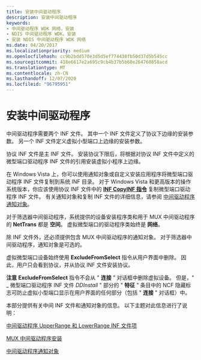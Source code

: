 ```yaml
---
title: 安装中间驱动程序
description: 安装中间驱动程序
keywords:
- 中间驱动程序 WDK 网络，安装
- NDIS 中间驱动程序 WDK，安装
- 安装 NDIS 中间驱动程序 WDK 网络
ms.date: 04/20/2017
ms.localizationpriority: medium
ms.openlocfilehash: cc9b2bdd570e3d5d5ef774438fb50d37d5b545cc
ms.sourcegitcommit: 418e6617e2a695c9cb4b37b5b60e264760858acd
ms.translationtype: MT
ms.contentlocale: zh-CN
ms.lasthandoff: 12/07/2020
ms.locfileid: "96795951"
---
```

# <a name="installing-an-intermediate-driver"></a>安装中间驱动程序





中间驱动程序需要两个 INF 文件。 其中一个 INF 文件定义了协议下边缘的安装参数。 另一个 INF 文件定义虚拟小型端口上边缘的安装参数。

协议 INF 文件是主 INF 文件。 安装协议下限后，将根据对协议 INF 文件中定义的微型端口驱动程序 INF 文件的引用安装虚拟小程序上边缘。

在 Windows Vista 上，你可以使用通知对象或自定义安装应用程序将微型端口驱动程序 INF 文件复制到系统 INF 目录。 对于 Windows Vista 和更高版本的操作系统版本，你应该使用协议 INF 文件中的 [**INF CopyINF 指令**](../install/inf-copyinf-directive.md) 复制微型端口驱动程序 INF 文件。 有关通知对象和复制 INF 文件的详细信息，请参阅 [中间驱动程序通知对象](intermediate-driver-notify-object.md)。

对于筛选器中间驱动程序，系统提供的设备安装程序类和用于 MUX 中间驱动程序的 **NetTrans** 都是 **空间**。 虚拟微型端口的驱动程序类始终是 **网络**。

除 INF 文件外，还必须提供包含 MUX 中间驱动程序的通知对象。 对于筛选器中间驱动程序，通知对象是可选的。

虚拟微型端口设备始终使用 **ExcludeFromSelect** 指令从用户界面中删除。 因此，用户只会看到协议，并从协议 INF 文件安装协议。

**注意** **ExcludeFromSelect** 指令不会从 " **连接** " 对话框中删除虚拟设备。 但是，" \_ 微型端口驱动程序 INF 文件 *DDInstall* " 部分的 " **特征** " 条目中的 NCF 隐藏标志可防止虚拟小型端口显示在用户界面的任何部分（包括 " **连接** " 对话框）中。

 

本部分提供有关中间 INF 文件和通知对象的信息。 以下主题对此信息进行了说明：

[中间驱动程序 UpperRange 和 LowerRange INF 文件项](intermediate-driver-upperrange-and-lowerrange-inf-file-entries.md)

[MUX 中间驱动程序安装](mux-intermediate-driver-installation.md)

[中间驱动程序通知对象](intermediate-driver-notify-object.md)

 

